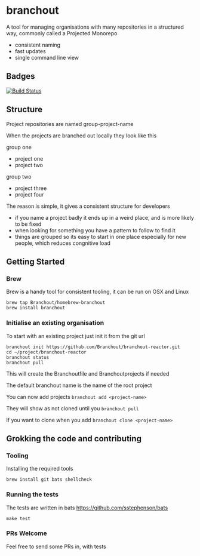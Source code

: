 # branchout

A tool for managing organisations with many repositories in a structured way, commonly called a Projected Monorepo

* consistent naming
* fast updates
* single command line view

## Badges

[![Build Status](https://travis-ci.com/Branchout/branchout.svg?branch=master)](https://travis-ci.com/Branchout/branchout)

## Structure

Project repositories are named group-project-name

When the projects are branched out locally they look like this

group one
- project one
- project two

group two
- project three
- project four

The reason is simple, it gives a consistent structure for developers
* if you name a project badly it ends up in a weird place, and is more likely to be fixed
* when looking for something you have a pattern to follow to find it
* things are grouped so its easy to start in one place especially for new people, which reduces congnitive load

## Getting Started

### Brew

Brew is a handy tool for consistent tooling, it can be run on OSX and Linux

```
brew tap Branchout/homebrew-branchout
brew install branchout
```

### Initialise an existing organisation

To start with an existing project just init it from the git url

```
branchout init https://github.com/Branchout/branchout-reactor.git
cd ~/project/branchout-reactor
branchout status
branchout pull
```

This will create the Branchoutfile and Branchoutprojects if needed

The default branchout name is the name of the root project

You can now add projects
```branchout add <project-name>```

They will show as not cloned until you ```branchout pull```

If you want to clone when you add 
```branchout clone <project-name>```

## Grokking the code and contributing


### Tooling

Installing the required tools

```
brew install git bats shellcheck
```

### Running the tests

The tests are written in bats https://github.com/sstephenson/bats

```
make test
```

### PRs Welcome

Feel free to send some PRs in, with tests
